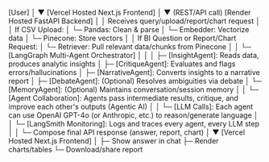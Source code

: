 [User]
   │
   ▼
[Vercel Hosted Next.js Frontend]
   │
   ▼ (REST/API call)
[Render Hosted FastAPI Backend]
   │
   │ Receives query/upload/report/chart request
   │
   │ If CSV Upload:
   │   └─ Pandas: Clean & parse
   │   └─ Embedder: Vectorize data
   │   └─ Pinecone: Store vectors
   │
   │ If BI Question or Report/Chart Request:
   │   └─ Retriever: Pull relevant data/chunks from Pinecone
   │
   │   └─ [LangGraph Multi-Agent Orchestrator]
   │         │
   │         ├─ [InsightAgent]: Reads data, produces analytic insights
   │         ├─ [CritiqueAgent]: Evaluates and flags errors/hallucinations
   │         ├─ [NarrativeAgent]: Converts insights to a narrative report
   │         ├─ [DebateAgent]: (Optional) Resolves ambiguities via debate
   │         └─ [MemoryAgent]: (Optional) Maintains conversation/session memory
   │
   │   └─ [Agent Collaboration]: Agents pass intermediate results, critique, and improve each other's outputs (Agentic AI)
   │
   │   └─ [LLM Calls]: Each agent can use OpenAI GPT-4o (or Anthropic, etc.) to reason/generate language
   │
   │   └─ [LangSmith Monitoring]: Logs and traces every agent, every LLM step
   │
   │   └─ Compose final API response (answer, report, chart)
   │
   ▼
[Vercel Hosted Next.js Frontend]
   │
   ├─ Show answer in chat
   ├─ Render charts/tables
   └─ Download/share report

